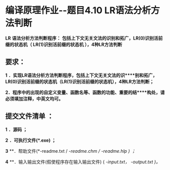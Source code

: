 # **编译原理作业--题目4.10 LR语法分析方法判断**

**LR** **语法分析方法判断程序：** **包括上下文无关文法的识别和拓广，LR(0)识别活前缀的状态机（ **LR(1)识别活前缀的状态机** ），4种LR方法判断**

## **要求：**

 **1** **．实现LR语法分析方法判断程序，包括上下文无关文法的识****别和拓广，LR(0)识别活前缀的状态机（LR(1)识别活前缀的状态机），4种LR方法判断；**

**2．程序中的出现的自定义变量、函数名等、函数的功能、重要的结****构处，请必须填加注释，中英文均可。**

## **提交文件清单 ：**

 **1** **．源码 ；**

 **2** **．可执行文件(*.exe) ；**

 **3** **．帮助文件(*-readme.txt  / *-readme.chm  /  *-readme.hlp ) ；**

 **4** **．输入输出文件(假使程序存在输入输出文件) ( *-input.txt， *-output.txt )。**
